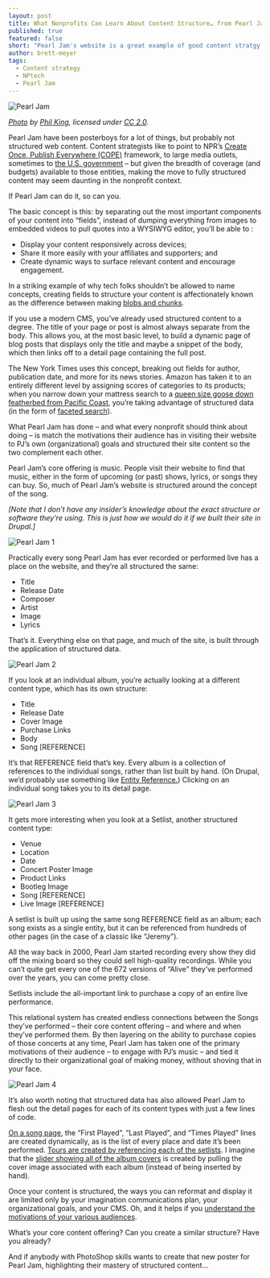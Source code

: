 ```yaml
---
layout: post
title: What Nonprofits Can Learn About Content Structure… from Pearl Jam
published: true
featured: false
short: "Pearl Jam's website is a great example of good content stratgy. What's better? It's achieveable for nonprofits as well."
author: brett-meyer
tags:
  - Content strategy
  - NPtech
  - Pearl Jam
---
```


![Pearl Jam](/assets/images/blog/pearl-jam-header.jpg)

*[Photo](https://www.flickr.com/photos/24365773@N03/7425028964/in/photolist-cixdqJ-2E86ff-cj8eg3-cj8dqL-ci23iW-S2mmU-ci22Bh-cj8ekG-9QjszY-3bpmzG-6EyJ8m-2zsghF-6QWpZh-e22GeM-e28iUm-e28ifu-2FeFyx-RU5BQ-83PwyB-6FsT6p-bqThKu-bDNe9n-bqTmwL-bDNi9k-bDNejv-bDNhYX-2zsmgp-2zwDQo-2zsiG8-2zwMuu-2zsnTt-2zsow6-2zwF89-2zsfUK-2zse5R-2zsmSi-2zsko8-2zsnip-2zwHAm-2zwBo5-2zwFRQ-2zsp5K-2zwGzu-6QWpQU-6QWjFo-8dpsda-rKaZw-8dsJu5-8dpsmZ-8dpsvH) by [Phil King](https://www.flickr.com/photos/24365773@N03/), licensed under [CC 2.0](https://creativecommons.org/licenses/by/2.0/).*

Pearl Jam have been posterboys for a lot of things, but probably not structured web content. Content strategists like to point to NPR’s [Create Once, Publish Everywhere (COPE)](http://blog.programmableweb.com/2009/10/13/cope-create-once-publish-everywhere/) framework, to large media outlets, sometimes to [the U.S. government](http://www.howto.gov/web-content/technology/content-management-systems/how-to-create-open-structured-content) – but given the breadth of coverage (and budgets) available to those entities, making the move to fully structured content may seem daunting in the nonprofit context.

If Pearl Jam can do it, so can you.

The basic concept is this: by separating out the most important components of your content into “fields”, instead of dumping everything from images to embedded videos to pull quotes into a WYSIWYG editor, you’ll be able to :

* Display your content responsively across devices;
* Share it more easily with your affiliates and supporters; and
* Create dynamic ways to surface relevant content and encourage engagement.

In a striking example of why tech folks shouldn’t be allowed to name concepts, creating fields to structure your content is affectionately known as the difference between making [blobs and chunks](http://karenmcgrane.com/2012/09/04/adapting-ourselves-to-adaptive-content-video-slides-and-transcript-oh-my/).

If you use a modern CMS, you’ve already used structured content to a degree. The title of your page or post is almost always separate from the body. This allows you, at the most basic level, to build a dynamic page of blog posts that displays only the title and maybe a snippet of the body, which then links off to a detail page containing the full post.

The New York Times uses this concept, breaking out fields for author, publication date, and more for its news stories. Amazon has taken it to an entirely different level by assigning scores of categories to its products; when you narrow down your mattress search to a [queen size goose down featherbed from Pacific Coast](http://www.google.com/url?q=http%3A%2F%2Fwww.amazon.com%2Fs%2Fref%3Dsr_nr_p_89_0%3Frh%3Dn%253A1055398%252Cn%253A%25211063498%252Cn%253A1063252%252Cn%253A3732351%252Cn%253A3732361%252Cp_n_size_browse-bin%253A362281011%252Cp_n_feature_keywords_browse-bin%253A5707112011%252Cp_89%253APacific%2BCoast%26bbn%3D3732361%26ie%3DUTF8%26qid%3D1398384943%26rnid%3D2528832011&sa=D&sntz=1&usg=AFQjCNEl7hBe1NuOVj7ns-6p1GxLeERAmA), you’re taking advantage of structured data (in the form of [faceted search](http://en.wikipedia.org/wiki/Faceted_search)).

What Pearl Jam has done – and what every nonprofit should think about doing – is match the motivations their audience has in visiting their website to PJ’s own (organizational) goals and structured their site content so the two complement each other.

Pearl Jam’s core offering is music. People visit their website to find that music, either in the form of upcoming (or past) shows, lyrics, or songs they can buy. So, much of Pearl Jam’s website is structured around the concept of the song.

*[Note that I don’t have any insider’s knowledge about the exact structure or software they’re using. This is just how we would do it if we built their site in Drupal.]*

![Pearl Jam 1](/assets/images/blog/pj1.jpg)

Practically every song Pearl Jam has ever recorded or performed live has a place on the website, and they’re all structured the same:

* Title
* Release Date
* Composer
* Artist
* Image
* Lyrics

That’s it. Everything else on that page, and much of the site, is built through the application of structured data.

![Pearl Jam 2](/assets/images/blog/pj2.jpg)

If you look at an individual album, you’re actually looking at a different content type, which has its own structure:

* Title
* Release Date
* Cover Image
* Purchase Links
* Body
* Song [REFERENCE]

It’s that REFERENCE field that’s key. Every album is a collection of references to the individual songs, rather than list built by hand. (On Drupal, we’d probably use something like [Entity Reference.](https://drupal.org/project/entityreference)) Clicking on an individual song takes you to its detail page.

![Pearl Jam 3](/assets/images/blog/pj3.jpg)

It gets more interesting when you look at a Setlist, another structured content type:

* Venue
* Location
* Date
* Concert Poster Image
* Product Links
* Bootleg Image
* Song [REFERENCE]
* Live Image [REFERENCE]

A setlist is built up using the same song REFERENCE field as an album; each song exists as a single entity, but it can be referenced from hundreds of other pages (in the case of a classic like “Jeremy”).

All the way back in 2000, Pearl Jam started recording every show they did off the mixing board so they could sell high-quality recordings. While you can’t quite get every one of the 672 versions of “Alive” they’ve performed over the years, you can come pretty close.

Setlists include the all-important link to purchase a copy of an entire live performance.

This relational system has created endless connections between the Songs they’ve performed – their core content offering – and where and when they’ve performed them. By then layering on the ability to purchase copies of those concerts at any time, Pearl Jam has taken one of the primary motivations of their audience – to engage with PJ’s music – and tied it directly to their organizational goal of making money, without shoving that in your face.

![Pearl Jam 4](/assets/images/blog/pj4.jpg)

It’s also worth noting that structured data has also allowed Pearl Jam to flesh out the detail pages for each of its content types with just a few lines of code.

[On a song page](http://pearljam.com/music/lyrics/997/studio/21989/sirens?ref_album_id=21996), the “First Played”, “Last Played”, and “Times Played” lines are created dynamically, as is the list of every place and date it’s been performed. [Tours are created by referencing each of the setlists](http://pearljam.com/setlists/1087/2014). I imagine that the [slider showing all of the album covers](http://pearljam.com/music/albums/997/studio) is created by pulling the cover image associated with each album (instead of being inserted by hand).

Once your content is structured, the ways you can reformat and display it are limited only by your imagination communications plan, your organizational goals, and your CMS. Oh, and it helps if you [understand the motivations of your various audiences](http://thinkshout.com/blog/2014/04/desire-paths/).

What’s your core content offering? Can you create a similar structure? Have you already?

And if anybody with PhotoShop skills wants to create that new poster for Pearl Jam, highlighting their mastery of structured content...
